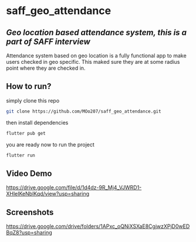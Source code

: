 # saff_geo_attendance
## _Geo location based attendance system, this is a part of SAFF interview_

Attendance system based on geo location is a fully functional app to make users checked in geo specific.
This maked sure they are at some radius point where they are checked in.

## How to run?

simply clone this repo
```sh
git clone https://github.com/MOo207/saff_geo_attendance.git
```
then install dependencies
```sh
flutter pub get
```

you are  ready now to run the project 
```sh
flutter run
```
## Video Demo
https://drive.google.com/file/d/1d4dz-9R_Mj4_VJWRD1-XHleIKeNblKqd/view?usp=sharing
## Screenshots
https://drive.google.com/drive/folders/1APxc_oQNiXSXaE8CgjwzXPjD0wEDBqZ8?usp=sharing
